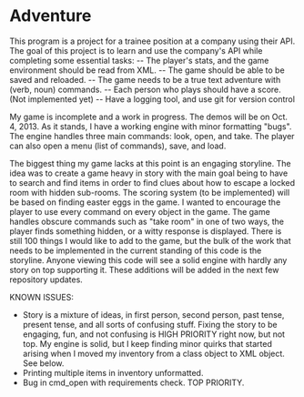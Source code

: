 Adventure
=========
This program is a project for a trainee position at a company using their API.  The goal of this project is to learn
and use the company's API while completing some essential tasks:
-- The player's stats, and the game environment should be read from XML.
-- The game should be able to be saved and reloaded.
-- The game needs to be a true text adventure with (verb, noun) commands.
-- Each person who plays should have a score.  (Not implemented yet)
-- Have a logging tool, and use git for version control

My game is incomplete and a work in progress.  The demos will be on Oct. 4, 2013.
As it stands, I have a working engine with minor formatting "bugs".
The engine handles three main commands: look, open, and take.
The player can also open a menu (list of commands), save, and load.

The biggest thing my game lacks at this point is an engaging storyline.  The idea was to create a game heavy in story
with the main goal being to have to search and find items in order to find clues about how to escape a locked room with
hidden sub-rooms.  The scoring system (to be implemented) will be based on finding easter eggs in the game.  I wanted
to encourage the player to use every command on every object in the game.  The game handles obscure commands such as
"take room" in one of two ways, the player finds something hidden, or a witty response is displayed.  There is still
100 things I would like to add to the game, but the bulk of the work that needs to be implemented in the current
standing of this code is the storyline.  Anyone viewing this code will see a solid engine with hardly any story on top
supporting it.  These additions will be added in the next few repository updates.

KNOWN ISSUES:
- Story is a mixture of ideas, in first person, second person, past tense, present tense, and all sorts of confusing stuff.
  Fixing the story to be engaging, fun, and not confusing is HIGH PRIORITY right now, but not top.  My engine is solid, but
  I keep finding minor quirks that started arising when I moved my inventory from a class object to XML object. See below.
- Printing multiple items in inventory unformatted.
- Bug in cmd_open with requirements check.  TOP PRIORITY.
